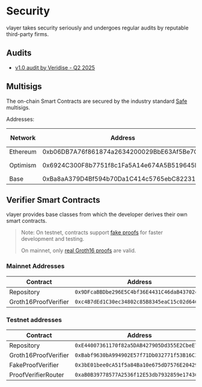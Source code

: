 # Security

vlayer takes security seriously and undergoes regular audits by reputable third-party firms.

## Audits

- [v1.0 audit by Veridise - Q2 2025](/static/audits/audit-2025-q2-veridise.pdf)

## Multisigs

The on-chain Smart Contracts are secured by the industry standard [Safe](https://safe.global/wallet) multisigs.

Addresses:

| Network   | Address                                    | Explorer Link                                                                                              |
|-----------|--------------------------------------------|------------------------------------------------------------------------------------------------------------|
| Ethereum  | 0xb06DB7A76f861874a2634200029BbE63Af5Be7CC | [Etherscan](https://etherscan.io/address/0xb06DB7A76f861874a2634200029BbE63Af5Be7CC)                       |
| Optimism  | 0x6924C300F8b7751f8c1Fa5A14e674A5B519645E1 | [Optimistic Etherscan](https://optimistic.etherscan.io/address/0x6924C300F8b7751f8c1Fa5A14e674A5B519645E1) |
| Base      | 0xBa8aA379D4Bf594b70Da1C414c5765ebC8223174 | [Basescan](https://basescan.org/address/0xBa8aA379D4Bf594b70Da1C414c5765ebC8223174)                        |

## Verifier Smart Contracts

vlayer provides base classes from which the developer derives their own smart contracts.

> Note: On testnet, contracts support [fake proofs](../getting-started/dev-and-production.md#fake-mode) for faster development and testing.
>
> On mainnet, only [real Groth16 proofs](../getting-started/dev-and-production.md#groth16-mode) are valid.

### Mainnet Addresses

| Contract               | Address                                      |
|------------------------|----------------------------------------------|
| Repository             | `0x9DFcaBBDbe296E5C4bf36E4431C46daB43702c84` |
| Groth16ProofVerifier   | `0xc4B7dEd1C30ec34802c85B8345eaC15c02d646A0` |

### Testnet addresses

| Contract               | Address                                      |
|------------------------|----------------------------------------------|
| Repository             | `0xE44007361170f82a5DAB427905Dd355E2CbeE7dB` |
| Groth16ProofVerifier   | `0xBabf9630bA994902E57f71Db032771f53B16C35b` |
| FakeProofVerifier      | `0x3bE01bee0cA51f5a84Ba10e675dD7576E20429CA` |
| ProofVerifierRouter    | `0xaB0B39778577A2536f12E53db7932859e1743605` |

